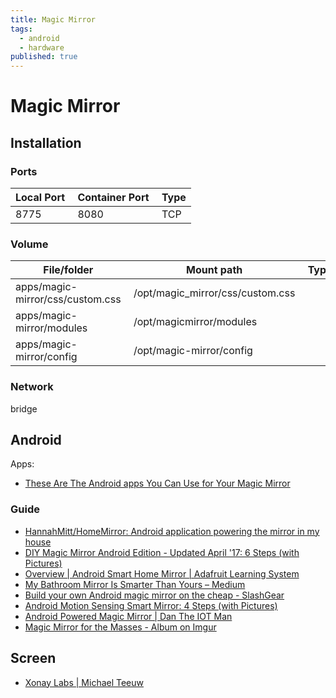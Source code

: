 ```yaml
---
title: Magic Mirror
tags:
  - android
  - hardware
published: true
---
```


# Magic Mirror

## Installation

### Ports

Local Port | Container Port | Type
-----------|----------------|-------
8775 | 8080 | TCP

### Volume

File/folder | Mount path | Type
------------|------------|--------
apps/magic-mirror/css/custom.css | /opt/magic_mirror/css/custom.css
apps/magic-mirror/modules | /opt/magicmirror/modules
apps/magic-mirror/config | /opt/magic-mirror/config

### Network

bridge



## Android 

Apps: 
* [These Are The Android apps You Can Use for Your Magic Mirror](https://www.magicmirrorcentral.com/android-app-magic-mirror/)

### Guide

* [HannahMitt/HomeMirror: Android application powering the mirror in my house](https://github.com/HannahMitt/HomeMirror)
* [DIY Magic Mirror Android Edition - Updated April '17: 6 Steps (with Pictures)](http://www.instructables.com/id/Magic-Mirror-Mini-Android-Powered/)
* [Overview | Android Smart Home Mirror | Adafruit Learning System](https://learn.adafruit.com/android-smart-home-mirror)
* [My Bathroom Mirror Is Smarter Than Yours – Medium](https://medium.com/@maxbraun/my-bathroom-mirror-is-smarter-than-yours-94b21c6671ba)
* [Build your own Android magic mirror on the cheap - SlashGear](https://www.slashgear.com/build-your-own-magic-mirror-on-the-cheap-03425380/)
* [Android Motion Sensing Smart Mirror: 4 Steps (with Pictures)](http://www.instructables.com/id/Android-Motion-Sensing-Smart-Mirror/)
* [Android Powered Magic Mirror | Dan The IOT Man](https://dantheiotman.com/2017/08/29/android-powered-magic-mirror/)
* [Magic Mirror for the Masses - Album on Imgur](https://imgur.com/gallery/DsXyt)

## Screen

* [Xonay Labs | Michael Teeuw](http://michaelteeuw.nl/post/81059936176/magic-mirror-part-ii-the-monitor)
